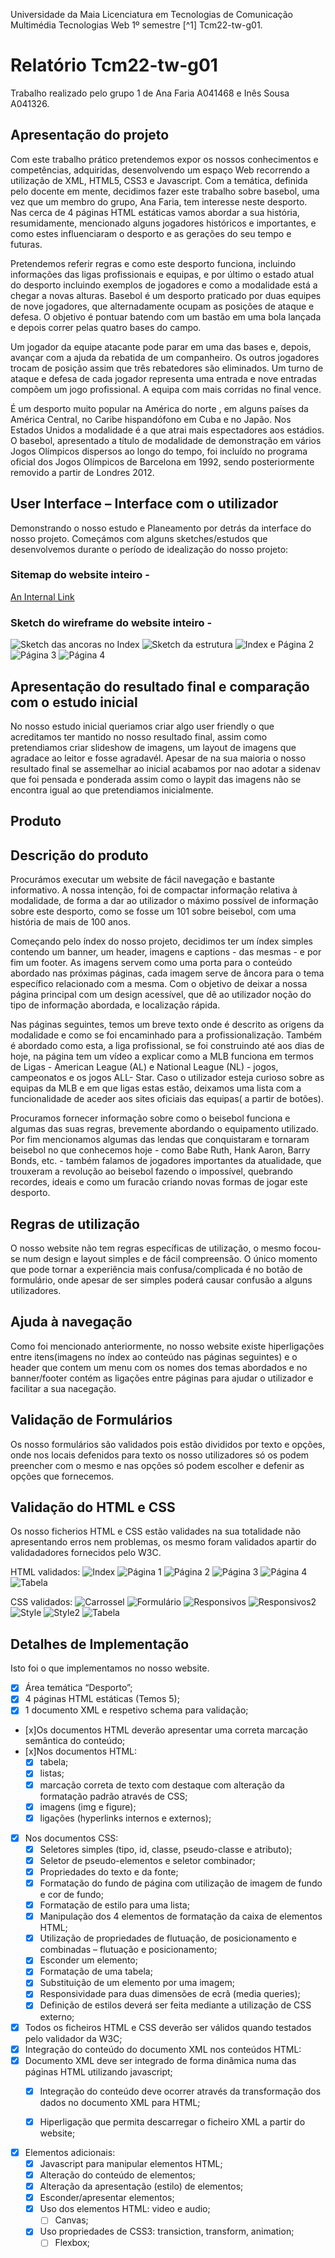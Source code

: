 Universidade da Maia Licenciatura em Tecnologias de Comunicação Multimédia Tecnologias Web 1º semestre [^1]
Tcm22-tw-g01. 
# Relatório Tcm22-tw-g01 

Trabalho realizado pelo grupo 1 de Ana Faria A041468 e Inês Sousa A041326.

## Apresentação do projeto

Com este trabalho prático pretendemos expor os nossos conhecimentos e competências, adquiridas, desenvolvendo um espaço Web recorrendo a utilização de XML, HTML5, CSS3 e Javascript. Com a temática, definida pelo docente em mente, decidimos fazer este trabalho sobre basebol, uma vez que um membro do grupo, Ana Faria, tem interesse neste desporto.
Nas cerca de 4 páginas HTML estáticas vamos abordar a sua história, resumidamente, mencionado alguns jogadores históricos e importantes, e como estes influenciaram o desporto e as gerações do seu tempo e futuras. 

Pretendemos referir regras e como este desporto funciona, incluindo informações das ligas profissionais e equipas, e por último o estado atual do desporto incluindo exemplos de jogadores e como a modalidade está a chegar a novas alturas.
Basebol é um desporto praticado por duas equipes de nove jogadores, que alternadamente ocupam as posições de ataque e defesa. O objetivo é pontuar batendo com um bastão em uma bola lançada e depois correr pelas quatro bases do campo. 

Um jogador da equipe atacante pode parar em uma das bases e, depois, avançar com a ajuda da rebatida de um companheiro. Os outros jogadores trocam de posição assim que três rebatedores são eliminados. Um turno de ataque e defesa de cada jogador representa uma entrada e nove entradas compõem um jogo profissional. A equipa com mais corridas no final vence.

É um desporto muito popular na América do norte , em alguns países da América Central, no Caribe hispandófono em Cuba e no Japão. Nos Estados Unidos a modalidade é a que atrai mais espectadores aos estádios. O basebol, apresentado a título de modalidade de demonstração em vários Jogos Olímpicos dispersos ao longo do tempo, foi incluído no programa oficial dos Jogos Olímpicos de Barcelona em 1992, sendo posteriormente removido a partir de Londres 2012.


## User Interface – Interface com o utilizador

Demonstrando o nosso estudo e Planeamento por detrás da interface do nosso projeto. Começámos com alguns sketches/estudos que desenvolvemos durante o período de idealização do nosso projeto:

### Sitemap do website inteiro - 
[An Internal Link](/SRC/xml_xsd_files/sitemap.xml)

### Sketch do wireframe do website inteiro - 

![Sketch das ancoras no Index](/DOC/sketch/WhatsApp%20Image%202023-01-18%20at%2020.27.13-2.jpeg)
![Sketch da estrutura](/DOC/sketch/WhatsApp%20Image%202023-01-18%20at%2020.27.13-3.jpeg)
![Index e Página 2](/DOC/sketch/WhatsApp%20Image%202023-01-18%20at%2020.27.14-4.jpeg)
![Página 3](/DOC/sketch/WhatsApp%20Image%202023-01-18%20at%2020.27.14-7.jpeg)
![Página 4](/DOC/sketch/WhatsApp%20Image%202023-01-18%20at%2020.27.15-4.jpeg)

## Apresentação do resultado final e comparação com o estudo inicial

No nosso estudo inicial queriamos criar algo user friendly o que acreditamos ter mantido no nosso resultado final, assim como pretendiamos criar slideshow de imagens, um layout de imagens que agradace ao leitor e fosse agradavél. Apesar de na sua maioria o nosso resultado final se assemelhar ao inicial acabamos por nao adotar a sidenav que foi pensada e ponderada assim como o laypit das imagens não se encontra igual ao que pretendiamos inicialmente.

## Produto

## Descrição do produto

Procurámos executar um website de fácil navegação e bastante informativo. A nossa intenção, foi de compactar informação relativa à modalidade, de forma a dar ao utilizador o máximo possível de informação sobre este desporto, como se fosse um 101 sobre beisebol, com uma história de mais de 100 anos.

Começando pelo índex do nosso projeto, decidimos ter um índex simples contendo um banner, um header, imagens e captions - das mesmas - e por fim um footer. As imagens servem como uma porta para o conteúdo abordado nas próximas páginas, cada imagem serve de âncora para o tema específico relacionado com a mesma. Com o objetivo de deixar a nossa página principal com um design acessível, que dê ao utilizador noção do tipo de informação abordada, e localização rápida.

Nas páginas seguintes, temos um breve texto onde é descrito as origens da modalidade e como se foi encaminhado para a profissionalização. Também é abordado como esta, a liga profissional, se foi construindo até aos dias de hoje, na página tem um vídeo a explicar como a MLB funciona em termos de Ligas - American League (AL) e National League (NL) - jogos, campeonatos e os jogos ALL- Star. Caso o utilizador esteja curioso sobre as equipas da MLB e em que ligas estas estão, deixamos uma lista com a funcionalidade de aceder aos sites oficiais das equipas( a partir de botões).

Procuramos fornecer informação sobre como o beisebol funciona e algumas das suas regras, brevemente abordando o equipamento utilizado. Por fim mencionamos algumas das lendas que conquistaram e tornaram beisebol no que conhecemos hoje - como Babe Ruth, Hank Aaron, Barry Bonds, etc. - também falamos de jogadores importantes da atualidade, que trouxeram a revolução ao beisebol fazendo o impossível, quebrando recordes, ideais e como um furacão criando novas formas de jogar este desporto.

## Regras de utilização

O nosso website não tem regras específicas de utilização, o mesmo focou-se num design e layout simples e de fácil compreensão. O único momento que pode tornar a experiência mais confusa/complicada é no botão de formulário, onde apesar de ser simples poderá causar confusão a alguns utilizadores.

## Ajuda à navegação

Como foi mencionado anteriormente, no nosso website existe hiperligações entre itens(imagens no índex ao conteúdo nas páginas seguintes) e o header que contem um menu com os nomes dos temas abordados e no banner/footer contém as ligações entre páginas para ajudar o utilizador e facilitar a sua nacegação.

## Validação de Formulários

Os nosso formulários são validados pois estão divididos por texto e opções, onde nos locais defenidos para texto os nosso utilizadores só os podem preencher com o mesmo e nas opções só podem escolher e defenir as opções que fornecemos. 

## Validação do HTML e CSS

Os nosso ficherios HTML e CSS estão validades na sua totalidade não apresentando erros nem problemas, os mesmo foram validados apartir do validadadores fornecidos pelo W3C.

HTML validados:
![Index](/SRC/validados/index_validado.png)
![Página 1](/SRC/validados/pag1_validado.png)
![Página 2](/SRC/validados/pag2_validado.png)
![Página 3](/SRC/validados/pag3_validado.png)
![Página 4](/SRC/validados/pag4_validado.png)
![Tabela](/SRC/validados/Tabela_validado.png)

CSS validados:
![Carrossel](/SRC/validados/caroussel_validado.png)
![Formulário](/SRC/validados/forms_validado.png)
![Responsivos](/SRC/validados/responsivo1_validado.png)
![Responsivos2](/SRC/validados/responsivo2_validado.png)
![Style](/SRC/validados/style_validado.png)
![Style2](/SRC/validados/style_validado.png)
![Tabela](/SRC/validados/tabela_validado.png)


## Detalhes de Implementação

Isto foi o que implementamos no nosso website.

- [x] Área temática “Desporto”;
- [x] 4 páginas HTML estáticas (Temos 5);
- [x] 1 documento XML e respetivo schema para validação;
- [x]Os documentos HTML deverão apresentar uma correta marcação semântica do conteúdo;
- [x]Nos documentos HTML: 
    - [x] tabela;
    - [x] listas;
    - [x] marcação correta de texto com destaque com alteração da formatação padrão através de CSS;
    - [x] imagens (img e figure);
    - [x] ligações (hyperlinks internos e externos);
- [x] Nos documentos CSS:
    - [x] Seletores simples (tipo, id, classe, pseudo-classe e atributo);
    - [x] Seletor de pseudo-elementos e seletor combinador;
    - [x] Propriedades do texto e da fonte;
    - [x] Formatação do fundo de página com utilização de imagem de fundo e cor de fundo;
    - [x] Formatação de estilo para uma lista;
    - [x] Manipulação dos 4 elementos de formatação da caixa de elementos HTML;
    - [x] Utilização de propriedades de flutuação, de posicionamento e combinadas – flutuação e posicionamento;
    - [x] Esconder um elemento;
    - [x] Formatação de uma tabela;
    - [x] Substituição de um elemento por uma imagem;
    - [x] Responsividade para duas dimensões de ecrã (media queries);
    - [x] Definição de estilos deverá ser feita mediante a utilização de CSS externo;
- [x] Todos os ficheiros HTML e CSS deverão ser válidos quando testados pelo validador da W3C;
- [x] Integração do conteúdo do documento XML nos conteúdos HTML:
- [x] Documento XML deve ser integrado de forma dinâmica numa das páginas HTML utilizando javascript;
    - [x] Integração do conteúdo deve ocorrer através da transformação dos dados no documento XML para HTML;

    - [x] Hiperligação que permita descarregar o ficheiro XML a partir do website;
- [x] Elementos adicionais:
    - [x] Javascript para manipular elementos HTML;
    - [x] Alteração do conteúdo de elementos;
    - [x] Alteração da apresentação (estilo) de elementos;
    - [x] Esconder/apresentar elementos; 
    - [x] Uso dos elementos HTML: video e audio;
        - [ ] Canvas;
     - [x] Uso propriedades de CSS3: transiction, transform, animation;
        - [ ] Flexbox;
